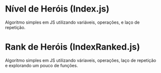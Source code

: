 # Nível de Heróis (Index.js)
Algoritmo simples em JS utilizando variáveis, operações, e laço de repetição.

# Rank de Heróis (IndexRanked.js)
Algoritmo simples em JS utilizando váriaveis, operações, laço de repetição e explorando um pouco de funções.
